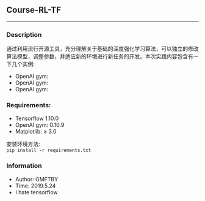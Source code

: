 ## Course-RL-TF
---

### Description
通过利用流行开源工具，充分理解关于基础的深度强化学习算法，可以独立的修改算法模型，调整参数，并适应新的环境进行新任务的开发。本次实践内容包含有一下几个实例:
* OpenAI gym: 
* OpenAI gym:
* OpenAI gym:

### Requirements:
* Tensorflow 1.10.0
* OpenAI gym: 0.10.9
* Matplotlib: $\geq$ 3.0

安装环境方法:  
```pip install -r requirements.txt```

### Information
* Author: GMFTBY
* Time: 2019.5.24
* I hate tensorflow